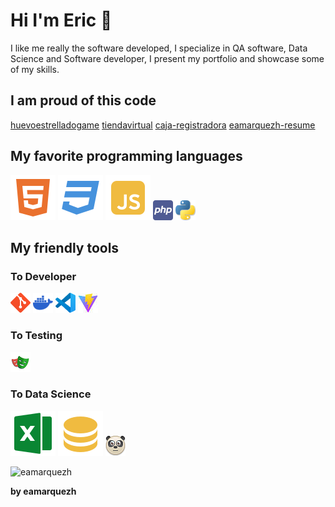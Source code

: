 # Hi I'm Eric 👋
I like me really the software developed, I specialize in QA software, Data Science and Software developer, I present my portfolio and showcase some of my skills.

## I am proud of this code

[huevoestrelladogame](https://github.com/eamarquezh/huevoestrelladogame)
[tiendavirtual](https://github.com/eamarquezh/tiendavirtual)
[caja-registradora](https://github.com/eamarquezh/caja-registradora)
[eamarquezh-resume](https://github.com/eamarquezh/eamarquezh-resume)

## My favorite programming languages
![html](html5-fill.svg)
![css](css3-fill.svg)
![js](javascript-fill.svg)
![js](php.png)
![js](python.png)

## My friendly tools
### To Developer 
![git](git.png)
![docker](docker.png)
![vscode](vscode.png)
![vite](vite.jpg)
### To Testing
![playwriting](playwriting.png)
### To Data Science
![excel](excel.svg)
![sql](sql.svg)
![pandas](pandas.png)


![eamarquezh](https://robohash.org/eamarquezh)

**by eamarquezh**
